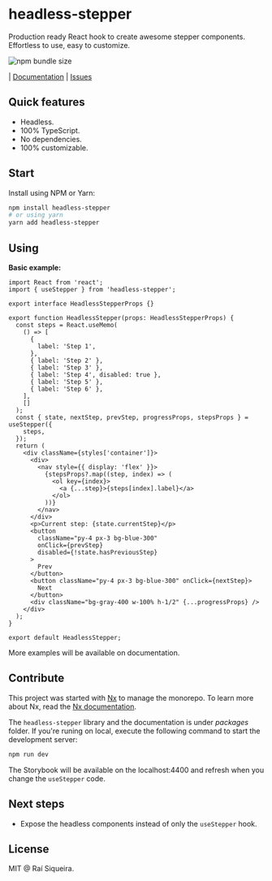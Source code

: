 # headless-stepper

Production ready React hook to create awesome stepper components. Effortless to use, easy to customize.

![npm bundle size](https://img.shields.io/bundlephobia/minzip/headless-stepper?style=flat-square)

| [Documentation](https://headless-stepper.netlify.app/) | [Issues](https://github.com/raisiqueira/headless-stepper-monorepo/issues)

## Quick features

- Headless.
- 100% TypeScript.
- No dependencies.
- 100% customizable.

## Start

Install using NPM or Yarn:

```bash
npm install headless-stepper
# or using yarn
yarn add headless-stepper
```

## Using

**Basic example:**

```tsx
import React from 'react';
import { useStepper } from 'headless-stepper';

export interface HeadlessStepperProps {}

export function HeadlessStepper(props: HeadlessStepperProps) {
  const steps = React.useMemo(
    () => [
      {
        label: 'Step 1',
      },
      { label: 'Step 2' },
      { label: 'Step 3' },
      { label: 'Step 4', disabled: true },
      { label: 'Step 5' },
      { label: 'Step 6' },
    ],
    []
  );
  const { state, nextStep, prevStep, progressProps, stepsProps } = useStepper({
    steps,
  });
  return (
    <div className={styles['container']}>
      <div>
        <nav style={{ display: 'flex' }}>
          {stepsProps?.map((step, index) => (
            <ol key={index}>
              <a {...step}>{steps[index].label}</a>
            </ol>
          ))}
        </nav>
      </div>
      <p>Current step: {state.currentStep}</p>
      <button
        className="py-4 px-3 bg-blue-300"
        onClick={prevStep}
        disabled={!state.hasPreviousStep}
      >
        Prev
      </button>
      <button className="py-4 px-3 bg-blue-300" onClick={nextStep}>
        Next
      </button>
      <div className="bg-gray-400 w-100% h-1/2" {...progressProps} />
    </div>
  );
}

export default HeadlessStepper;
```

More examples will be available on documentation.

## Contribute

This project was started with [Nx](https://nx.dev) to manage the monorepo. To learn more about Nx, read the [Nx documentation](https://nx.dev/).

The `headless-stepper` library and the documentation is under _packages_ folder. If you're runing on local, execute the following command to start the development server:

```bash
npm run dev
```

The Storybook will be available on the localhost:4400 and refresh when you change the `useStepper` code.

## Next steps

- Expose the headless components instead of only the `useStepper` hook.

## License

MIT @ Raí Siqueira.
